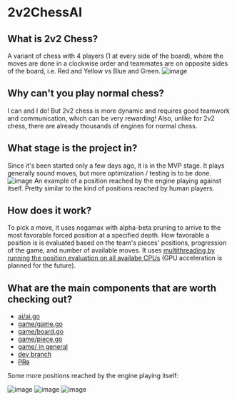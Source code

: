 # 2v2ChessAI

## What is 2v2 Chess?

A variant of chess with 4 players (1 at every side of the board), where the moves are done in a clockwise order and teammates are on opposite sides of the board, i.e. Red and Yellow vs Blue and Green.
![image](https://user-images.githubusercontent.com/53489500/168638482-0886ab3a-a565-452b-9a94-80c3531cb19b.png)

## Why can't you play normal chess?

I can and I do! But 2v2 chess is more dynamic and requires good teamwork and communication, which can be very rewarding! Also, unlike for 2v2 chess, there are already thousands of engines for normal chess.

## What stage is the project in?

Since it's been started only a few days ago, it is in the MVP stage. It plays generally sound moves, but more optimization / testing is to be done.
![image](https://user-images.githubusercontent.com/53489500/168727993-bc9eb1a6-4c32-4994-8278-fb4cd57bccf5.png)
An example of a position reached by the engine playing against itself. Pretty similar to the kind of positions reached by human players.

## How does it work?

To pick a move, it uses negamax with alpha-beta pruning to arrive to the most favorable forced position at a specified depth. How favorable a position is is evaluated based on the team's pieces' positions, progression of the game, and number of available moves. It uses [multithreading by running the position evaluation on all availabe CPUs](https://github.com/vpoliakov01/2v2ChessAI/blob/dev/ai/ai.go#L78-L93) (GPU acceleration is planned for the future).

## What are the main components that are worth checking out?
* [ai/ai.go](https://github.com/vpoliakov01/2v2ChessAI/blob/main/ai/ai.go)
* [game/game.go](https://github.com/vpoliakov01/2v2ChessAI/blob/main/ai/game.go)
* [game/board.go](https://github.com/vpoliakov01/2v2ChessAI/blob/main/ai/board.go)
* [game/piece.go](https://github.com/vpoliakov01/2v2ChessAI/blob/main/ai/piece.go)
* [game/ in general](https://github.com/vpoliakov01/2v2ChessAI/tree/main/game)
* [dev branch](https://github.com/vpoliakov01/2v2ChessAI/tree/dev)
* [~~PRs~~](https://github.com/vpoliakov01/2v2ChessAI/pulls?q=+)

Some more positions reached by the engine playing itself:

![image](https://user-images.githubusercontent.com/53489500/168729637-f39da27a-744d-4229-9807-efcd3c516a0c.png)
![image](https://user-images.githubusercontent.com/53489500/168729546-68150198-a880-42b3-b38d-a92300a6f5b2.png)
![image](https://user-images.githubusercontent.com/53489500/168729819-535f804d-3136-4240-95c9-c1947319d8fa.png)